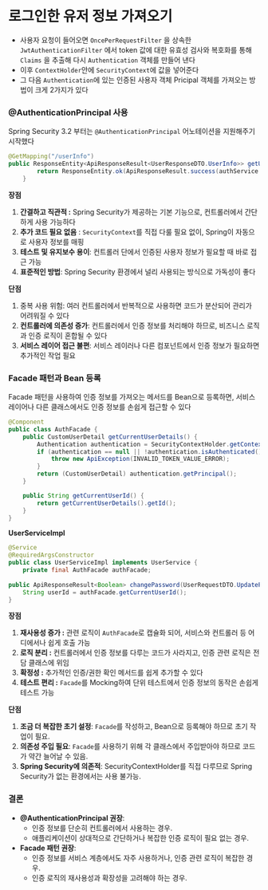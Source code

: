 # 로그인한 유저 정보 가져오기

- 사용자 요청이 들어오면 `OncePerRequestFilter` 을 상속한 `JwtAuthenticationFilter` 에서 token 값에 대한 유효성 검사와 복호화를 통해  `Claims` 을 추출해 다시 `Authentication` 객체를 만들어 낸다
- 이후 `ContextHolder`안에 `SecurityContext`에 값을 넣어준다
- 그 다음 `Authentication`에 있는 인증된 사용자 객체 Pricipal 객체를 가져오는 방법이 크게 2가지가 있다

### @AuthenticationPrincipal 사용

Spring Security 3.2 부터는 `@AuthenticationPrincipal` 어노테이션을 지원해주기 시작했다

```java
@GetMapping("/userInfo")
public ResponseEntity<ApiResponseResult<UserResponseDTO.UserInfo>> getUserInfo(@AuthenticationPrincipal CustomUserDetails userDetails) {
        return ResponseEntity.ok(ApiResponseResult.success(authService.getUserInfo(userDetails)));
    }
```

**장점**

1. **간결하고 직관적 :** Spring Security가 제공하는 기본 기능으로, 컨트롤러에서 간단하게 사용 가능하다
2. **추가 코드 필요 없음** : `SecurityContext`를 직접 다룰 필요 없이, Spring이 자동으로 사용자 정보를 매핑
3. **테스트 및 유지보수 용이**: 컨트롤러 단에서 인증된 사용자 정보가 필요할 때 바로 접근 가능
4. **표준적인 방법**: Spring Security 환경에서 널리 사용되는 방식으로 가독성이 좋다

**단점**

1. 중복 사용 위험: 여러 컨트롤러에서 반복적으로 사용하면 코드가 분산되어 관리가 어려워질 수 있다
2. **컨트롤러에 의존성 증가**: 컨트롤러에서 인증 정보를 처리해야 하므로, 비즈니스 로직과 인증 로직이 혼합될 수 있다
3. **서비스 레이어 접근 불편**: 서비스 레이러나 다른 컴포넌트에서 인증 정보가 필요하면 추가적인 작업 필요

### Facade 패턴과 Bean 등록

Facade 패턴을 사용하여 인증 정보를 가져오는 메서드를 Bean으로 등록하면, 서비스 레이어나 다른 클래스에서도 인증 정보를 손쉽게 접근할 수 있다

```java
@Component
public class AuthFacade {
    public CustomUserDetail getCurrentUserDetails() {
        Authentication authentication = SecurityContextHolder.getContext().getAuthentication();
        if (authentication == null || !authentication.isAuthenticated()) {
            throw new ApiException(INVALID_TOKEN_VALUE_ERROR);
        }
        return (CustomUserDetail) authentication.getPrincipal();
    }

    public String getCurrentUserId() {
        return getCurrentUserDetails().getId();
    }
}
```

**UserServiceImpl**

```java
@Service
@RequiredArgsConstructor
public class UserServiceImpl implements UserService {
    private final AuthFacade authFacade;
    
public ApiResponseResult<Boolean> changePassword(UserRequestDTO.UpdatePassword rawPassword) {
	String userId = authFacade.getCurrentUserId();
}
```

**장점**

1. **재사용성 증가 :** 관련 로직이 `AuthFacade`로 캡슐화 되어, 서비스와 컨트롤러 등 어디에서나 쉽게 호출 가능
2. **로직 분리 :** 컨트롤러에서 인증 정보를 다루는 코드가 사라지고, 인증 관련 로직은 전담 클래스에 위임
3. **확정성 :** 추가적인 인증/권한 확인 메서드를 쉽게 추가할 수 있다
4. **테스트 편리 :** `Facade`를 Mocking하여 단위 테스트에서 인증 정보의 동작은 손쉽게 테스트 가능

**단점**

1. **조금 더 복잡한 초기 설정**: `Facade`를 작성하고, Bean으로 등록해야 하므로 초기 작업이 필요.
2. **의존성 주입 필요**: `Facade`를 사용하기 위해 각 클래스에서 주입받아야 하므로 코드가 약간 늘어날 수 있음.
3. **Spring Security에 의존적**: SecurityContextHolder를 직접 다루므로 Spring Security가 없는 환경에서는 사용 불가능.

### **결론**

- **@AuthenticationPrincipal 권장**:
    - 인증 정보를 단순히 컨트롤러에서 사용하는 경우.
    - 애플리케이션이 상대적으로 간단하거나 복잡한 인증 로직이 필요 없는 경우.
- **Facade 패턴 권장**:
    - 인증 정보를 서비스 계층에서도 자주 사용하거나, 인증 관련 로직이 복잡한 경우.
    - 인증 로직의 재사용성과 확장성을 고려해야 하는 경우.